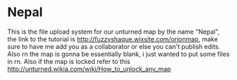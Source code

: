 # Nepal
This is the file upload system for our unturned map by the name "Nepal", the link to the tutorial is http://fuzzyshaque.wixsite.com/orionmap, make sure to have me add you as 
a collaborator or else you can't publish edits. Also rn the map is gonna be essentially blank, i just wanted to put some files in rn. Also if the map is locked refer to this
http://unturned.wikia.com/wiki/How_to_unlock_any_map
